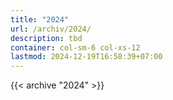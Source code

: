 ```yaml
---
title: "2024"
url: /archiv/2024/
description: tbd
container: col-sm-6 col-xs-12
lastmod: 2024-12-19T16:58:39+07:00
---
```


{{< archive "2024" >}}
